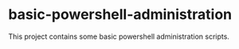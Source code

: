 # basic-powershell-administration
This project contains some basic powershell administration scripts. 
